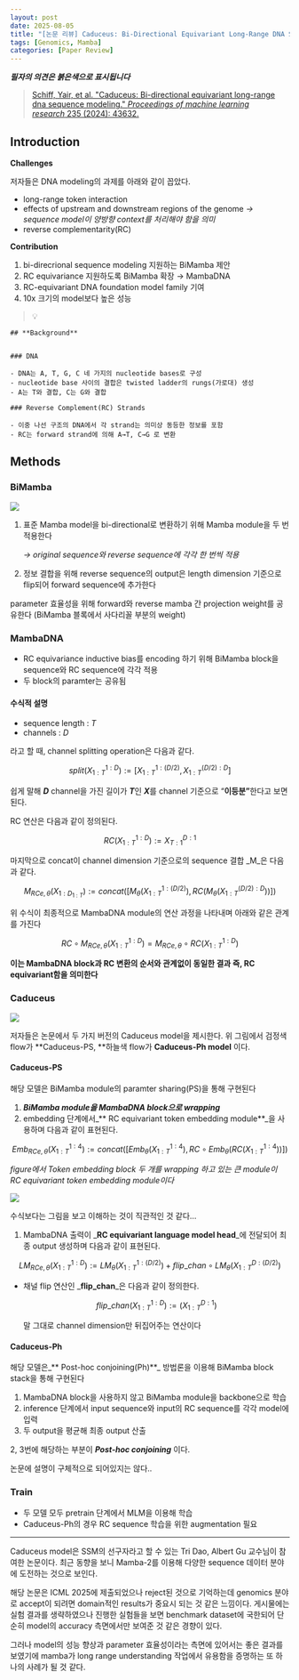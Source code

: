 ```yaml
---
layout: post
date: 2025-08-05
title: "[논문 리뷰] Caduceus: Bi-Directional Equivariant Long-Range DNA Sequence Modeling"
tags: [Genomics, Mamba]
categories: [Paper Review]
---
```


<span class="notion-red">_**필자의 의견은 붉은색으로 표시됩니다**_</span>


> [Schiff, Yair, et al. "Caduceus: Bi-directional equivariant long-range dna sequence modeling." ](https://pmc.ncbi.nlm.nih.gov/articles/PMC12189541/)[_Proceedings of machine learning research_](https://pmc.ncbi.nlm.nih.gov/articles/PMC12189541/)[ 235 (2024): 43632.](https://pmc.ncbi.nlm.nih.gov/articles/PMC12189541/)



## Introduction


**Challenges**


저자들은 DNA modeling의 과제를 아래와 같이 꼽았다.

- long-range token interaction
- effects of upstream and downstream regions of the genome 
_→ sequence model이 양방향 context를 처리해야 함을 의미_
- reverse complementarity(RC)

**Contribution**

1. bi-direcrional sequence modeling 지원하는 BiMamba 제안
1. RC equivariance 지원하도록 BiMamba 확장 → MambaDNA
1. RC-equivariant DNA foundation model family 기여
1. 10x 크기의 model보다 높은 성능

> 💡 


	## **Background**


	### DNA

	- DNA는 A, T, G, C 네 가지의 nucleotide bases로 구성
	- nucleotide base 사이의 결합은 twisted ladder의 rungs(가로대) 생성
	- A는 T와 결합, C는 G와 결합

	### Reverse Complement(RC) Strands

	- 이중 나선 구조의 DNA에서 각 strand는 의미상 동등한 정보를 포함
	- RC는 forward strand에 의해 A→T, C→G 로 변환


## Methods



### BiMamba


![](https://prod-files-secure.s3.us-west-2.amazonaws.com/542b861c-36a8-4051-84e5-8804b6728dba/2c247d59-7815-4980-99f0-8f0d21f445a7/image.png?X-Amz-Algorithm=AWS4-HMAC-SHA256&X-Amz-Content-Sha256=UNSIGNED-PAYLOAD&X-Amz-Credential=ASIAZI2LB466V6MW7COU%2F20250814%2Fus-west-2%2Fs3%2Faws4_request&X-Amz-Date=20250814T230106Z&X-Amz-Expires=3600&X-Amz-Security-Token=IQoJb3JpZ2luX2VjEAYaCXVzLXdlc3QtMiJHMEUCIQDFeW9QDA9TH8%2BYkPfw%2FDrReGHjkigMdrcaWzuNhubN%2BQIgBGRvswOFPrk%2FWgwKNkpijrjD4X%2FVzFv6fi2DehUKY%2Fsq%2FwMITxAAGgw2Mzc0MjMxODM4MDUiDDA%2BpGaj2uQW12M4uSrcA3YOYo%2BoJ83yYVnVXFlETlZiql26c6YzjZOXRR8vVzfi7%2B4hQQPT6aYduoY%2FqzzE5rjcD2kP%2BzTyKh8sOAoHXdzrzcj6kwW2G6PjH5KfARrQAAyrUA7aVCh1kSf3AdXnQgRGhvUWIaYZS%2BquePrwgIO7Gkuyy97Ape0wqNfbjf1Zrz1AcMWabYzq8mgAcHqpjZz%2FY0RctNCmxhQNy82xoQM1LSSc9FuF%2BHbMAgnXYCkb2a3i4aWpNG%2FYF2kwac3fiYMtT3yzzq2EBVc05pcUcwKjcvVAAFw8mwX2r94cHMZfw3w5z%2BgEVvXeHX4wdxVqkl532WBsQklPOFuyLFlM%2Fv1QVTkMEME1PyAREDF%2FJlIRxNKdqGJ7Pz5X4qqMuJ5RIcdhp8cwZ7WqfKgkaGWy%2BRS52GID8cv%2Bk6wLur5Dfdxx230qdqHsVNlojcv2MXYpp4c9DcolTYa3vLxaZCaPU4q3RQhxAbOiIQ2oD5Ddzl1EPeEJrYWsS6RorlyhSBbV32dcXo1N4ixxbt2Uq47p%2BHWiXrBC5K5vWh5ZAUq0zHxGGM7VsPjtdCqAmHM5TbZt7xdupQaZk0bbRTJMkwWn2k8WaPLrUur6vDjEFhGcbMQetP%2FzLBKn%2FBnP6J2TMLW9%2BcQGOqUBjBYS5rjP5SxHkbWGtG%2Fg4FGAHR9UwmCOs50wXlQA1IRYbwciFwiLfw78biaHpu8IheiyaAqdqdv%2BW%2FqB8OgGqJGSFFJxExwC2xAaG6wuYAboqUI6bY5VTrmTvB892Zx5w1RJLh6uTYGL0ZnKaypjld4V6mPpPhxzz0zoo6b2HzMrT%2B2CbLEZsR%2BXrjzL%2Bq0F3ULzfFDHCnZTH%2FDqg34%2BALLzpRY9&X-Amz-Signature=caf3024ced75a92c192d01c46999baf2332954b9b68d65907c1320eee68c45cd&X-Amz-SignedHeaders=host&x-amz-checksum-mode=ENABLED&x-id=GetObject)

1. 표준 Mamba model을 bi-directional로 변환하기 위해 Mamba module을 두 번 적용한다

	_→ original sequence와 reverse sequence에 각각 한 번씩 적용_

1. 정보 결합을 위해 reverse sequence의 output은 length dimension 기준으로 flip되어 forward sequence에 추가한다

parameter 효율성을 위해 forward와 reverse mamba 간 projection weight를 공유한다 (BiMamba 블록에서 사다리꼴 부분의 weight)



### MambaDNA

- RC equivariance inductive bias를 encoding 하기 위해 BiMamba block을 sequence와 RC sequence에 각각 적용
- 두 block의 paramter는 공유됨


#### 수식적 설명

- sequence length : _T_
- channels : _D_

라고 할 때,  channel splitting operation은 다음과 같다.


$$
split(X^{1:D}_{1:T}):=[X^{1:(D/2)}_{1:T},X^{(D/2):D}_{1:T}]
$$


<span class="notion-red">쉽게 말해 </span><span class="notion-red">_**D**_</span><span class="notion-red"> channel을 가진 길이가 </span><span class="notion-red">_**T**_</span><span class="notion-red">인 </span><span class="notion-red">_**X**_</span><span class="notion-red">를 channel 기준으로 “</span><span class="notion-red">**이등분”**</span><span class="notion-red">한다고 보면 된다.</span>


RC 연산은 다음과 같이 정의된다.


$$
RC(X^{1:D}_{1:T}):=X^{D:1}_{T:1}
$$


마지막으로 concat이 channel dimension 기준으로의 sequence 결합 _M_은 다음과 같다.


$$
M_{RCe,\theta}(X_{1:D_{1:T}}):=concat([M_{\theta}(X^{1:(D/2)}_{1:T}),RC(M_{\theta}(X^{(D/2):D}_{1:T}))])
$$


위 수식이 최종적으로 MambaDNA module의 연산 과정을 나타내며 아래와 같은 관계를 가진다


$$
RC\circ M_{RCe,\theta}(X^{1:D}_{1:T}) = M_{RCe,\theta} \circ RC(X^{1:D}_{1:T})
$$


**이는 MambaDNA block과 RC 변환의 순서와 관계없이 동일한 결과 즉, RC equivariant함을 의미한다**



### Caduceus


![](https://prod-files-secure.s3.us-west-2.amazonaws.com/542b861c-36a8-4051-84e5-8804b6728dba/f94a60d7-8145-473b-aef9-7c68d3ec604a/image.png?X-Amz-Algorithm=AWS4-HMAC-SHA256&X-Amz-Content-Sha256=UNSIGNED-PAYLOAD&X-Amz-Credential=ASIAZI2LB466V6MW7COU%2F20250814%2Fus-west-2%2Fs3%2Faws4_request&X-Amz-Date=20250814T230106Z&X-Amz-Expires=3600&X-Amz-Security-Token=IQoJb3JpZ2luX2VjEAYaCXVzLXdlc3QtMiJHMEUCIQDFeW9QDA9TH8%2BYkPfw%2FDrReGHjkigMdrcaWzuNhubN%2BQIgBGRvswOFPrk%2FWgwKNkpijrjD4X%2FVzFv6fi2DehUKY%2Fsq%2FwMITxAAGgw2Mzc0MjMxODM4MDUiDDA%2BpGaj2uQW12M4uSrcA3YOYo%2BoJ83yYVnVXFlETlZiql26c6YzjZOXRR8vVzfi7%2B4hQQPT6aYduoY%2FqzzE5rjcD2kP%2BzTyKh8sOAoHXdzrzcj6kwW2G6PjH5KfARrQAAyrUA7aVCh1kSf3AdXnQgRGhvUWIaYZS%2BquePrwgIO7Gkuyy97Ape0wqNfbjf1Zrz1AcMWabYzq8mgAcHqpjZz%2FY0RctNCmxhQNy82xoQM1LSSc9FuF%2BHbMAgnXYCkb2a3i4aWpNG%2FYF2kwac3fiYMtT3yzzq2EBVc05pcUcwKjcvVAAFw8mwX2r94cHMZfw3w5z%2BgEVvXeHX4wdxVqkl532WBsQklPOFuyLFlM%2Fv1QVTkMEME1PyAREDF%2FJlIRxNKdqGJ7Pz5X4qqMuJ5RIcdhp8cwZ7WqfKgkaGWy%2BRS52GID8cv%2Bk6wLur5Dfdxx230qdqHsVNlojcv2MXYpp4c9DcolTYa3vLxaZCaPU4q3RQhxAbOiIQ2oD5Ddzl1EPeEJrYWsS6RorlyhSBbV32dcXo1N4ixxbt2Uq47p%2BHWiXrBC5K5vWh5ZAUq0zHxGGM7VsPjtdCqAmHM5TbZt7xdupQaZk0bbRTJMkwWn2k8WaPLrUur6vDjEFhGcbMQetP%2FzLBKn%2FBnP6J2TMLW9%2BcQGOqUBjBYS5rjP5SxHkbWGtG%2Fg4FGAHR9UwmCOs50wXlQA1IRYbwciFwiLfw78biaHpu8IheiyaAqdqdv%2BW%2FqB8OgGqJGSFFJxExwC2xAaG6wuYAboqUI6bY5VTrmTvB892Zx5w1RJLh6uTYGL0ZnKaypjld4V6mPpPhxzz0zoo6b2HzMrT%2B2CbLEZsR%2BXrjzL%2Bq0F3ULzfFDHCnZTH%2FDqg34%2BALLzpRY9&X-Amz-Signature=c41cfd13dbb6ab3728898580eba4b13fccec8a711638198b072f2da36e63943f&X-Amz-SignedHeaders=host&x-amz-checksum-mode=ENABLED&x-id=GetObject)


저자들은 논문에서 두 가지 버전의 Caduceus model을 제시한다. 위 그림에서 검정색 flow가 **Caduceus-PS, **하늘색 flow가 **Caduceus-Ph model** 이다.



#### Caduceus-PS


해당 모델은 BiMamba module의 paramter sharing(PS)을 통해 구현된다

1. _**BiMamba module을 MambaDNA block으로 wrapping**_
1. embedding 단계에서_** RC equivariant token embedding module**_을 사용하며 다음과 같이 표현된다.

$$
Emb_{RCe,\theta}(X^{1:4}_{1:T}):=concat([Emb_{\theta}(X^{1:4}_{1:T}),RC \circ Emb_{\theta}(RC(X^{1:4}_{1:T}))])
$$


_figure에서 Token embedding block 두 개를 wrapping 하고 있는 큰 module이 RC equivariant token embedding module이다_


![](https://prod-files-secure.s3.us-west-2.amazonaws.com/542b861c-36a8-4051-84e5-8804b6728dba/b175e4da-71eb-4e91-8c23-a06dabe673c9/image.png?X-Amz-Algorithm=AWS4-HMAC-SHA256&X-Amz-Content-Sha256=UNSIGNED-PAYLOAD&X-Amz-Credential=ASIAZI2LB466V6MW7COU%2F20250814%2Fus-west-2%2Fs3%2Faws4_request&X-Amz-Date=20250814T230106Z&X-Amz-Expires=3600&X-Amz-Security-Token=IQoJb3JpZ2luX2VjEAYaCXVzLXdlc3QtMiJHMEUCIQDFeW9QDA9TH8%2BYkPfw%2FDrReGHjkigMdrcaWzuNhubN%2BQIgBGRvswOFPrk%2FWgwKNkpijrjD4X%2FVzFv6fi2DehUKY%2Fsq%2FwMITxAAGgw2Mzc0MjMxODM4MDUiDDA%2BpGaj2uQW12M4uSrcA3YOYo%2BoJ83yYVnVXFlETlZiql26c6YzjZOXRR8vVzfi7%2B4hQQPT6aYduoY%2FqzzE5rjcD2kP%2BzTyKh8sOAoHXdzrzcj6kwW2G6PjH5KfARrQAAyrUA7aVCh1kSf3AdXnQgRGhvUWIaYZS%2BquePrwgIO7Gkuyy97Ape0wqNfbjf1Zrz1AcMWabYzq8mgAcHqpjZz%2FY0RctNCmxhQNy82xoQM1LSSc9FuF%2BHbMAgnXYCkb2a3i4aWpNG%2FYF2kwac3fiYMtT3yzzq2EBVc05pcUcwKjcvVAAFw8mwX2r94cHMZfw3w5z%2BgEVvXeHX4wdxVqkl532WBsQklPOFuyLFlM%2Fv1QVTkMEME1PyAREDF%2FJlIRxNKdqGJ7Pz5X4qqMuJ5RIcdhp8cwZ7WqfKgkaGWy%2BRS52GID8cv%2Bk6wLur5Dfdxx230qdqHsVNlojcv2MXYpp4c9DcolTYa3vLxaZCaPU4q3RQhxAbOiIQ2oD5Ddzl1EPeEJrYWsS6RorlyhSBbV32dcXo1N4ixxbt2Uq47p%2BHWiXrBC5K5vWh5ZAUq0zHxGGM7VsPjtdCqAmHM5TbZt7xdupQaZk0bbRTJMkwWn2k8WaPLrUur6vDjEFhGcbMQetP%2FzLBKn%2FBnP6J2TMLW9%2BcQGOqUBjBYS5rjP5SxHkbWGtG%2Fg4FGAHR9UwmCOs50wXlQA1IRYbwciFwiLfw78biaHpu8IheiyaAqdqdv%2BW%2FqB8OgGqJGSFFJxExwC2xAaG6wuYAboqUI6bY5VTrmTvB892Zx5w1RJLh6uTYGL0ZnKaypjld4V6mPpPhxzz0zoo6b2HzMrT%2B2CbLEZsR%2BXrjzL%2Bq0F3ULzfFDHCnZTH%2FDqg34%2BALLzpRY9&X-Amz-Signature=e876c8482e93455bcbe9ecd7b8d3cfe45ca751d1615e6cfc8f6be12d6d25832d&X-Amz-SignedHeaders=host&x-amz-checksum-mode=ENABLED&x-id=GetObject)


<span class="notion-red">수식보다는 그림을 보고 이해하는 것이 직관적인 것 같다…</span>

1. MambaDNA 출력이 _**RC equivariant language model head**_에 전달되어 최종 output 생성하며 다음과 같이 표현된다.

$$
LM_{RCe,\theta}(X^{1:D}_{1:T}):= LM_{\theta}(X^{1:(D/2)}_{1:T})+flip\_chan\circ LM_{\theta}(X^{D:(D/2)}_{1:T})
$$

- 채널 flip 연산인 _**flip\_chan**_은 다음과 같이 정의한다.

	$$
	flip\_chan(X^{1:D}_{1:T}):=(X^{D:1}_{1:T})
	$$


	말 그대로 channel dimension만 뒤집어주는 연산이다



#### Caduceus-Ph


해당 모델은_** Post-hoc conjoining(Ph)**_ 방법론을 이용해 BiMamba block stack을 통해 구현된다

1. MambaDNA block을 사용하지 않고 BiMamba module을 backbone으로 학습
1. inference 단계에서 input sequence와 input의 RC sequence를 각각 model에 입력
1. 두 output을 평균해 최종 output 산출

2, 3번에 해당하는 부분이 _**Post-hoc conjoining**_ 이다.


<span class="notion-red">논문에 설명이 구체적으로 되어있지는 않다..</span>



### Train

- 두 모델 모두 pretrain 단계에서 MLM을 이용해 학습
- Caduceus-Ph의 경우 RC sequence 학습을 위한 augmentation 필요

---


<span class="notion-red">Caduceus model은 SSM의 선구자라고 할 수 있는 Tri Dao, Albert Gu 교수님이 참여한 논문이다. 최근 동향을 보니 Mamba-2를 이용해 다양한 sequence 데이터 분야에 도전하는 것으로 보인다.</span>


<span class="notion-red">해당 논문은 ICML 2025에 제출되었으나 reject된 것으로 기억하는데 genomics 분야로 accept이 되려면 domain적인 results가 중요시 되는 것 같은 느낌이다. 게시물에는 실험 결과를 생략하였으나 진행한 실험들을 보면 benchmark dataset에 국한되어 단순히 model의 accuracy 측면에서만 보여준 것 같은 경향이 있다.</span>


<span class="notion-red">그러나 model의 성능 향상과 parameter 효율성이라는 측면에 있어서는 좋은 결과를 보였기에 mamba가 long range understanding 작업에서 유용함을 증명하는 또 하나의 사례가 될 것 같다.</span>

